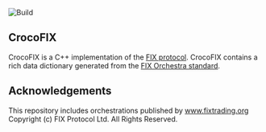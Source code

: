 ![Build](https://github.com/GaryHughes/crocofix/workflows/Build/badge.svg)

## CrocoFIX

CrocoFIX is a C++ implementation of the [FIX protocol](https://www.fixtrading.org/online-specification/). CrocoFIX contains a rich data dictionary generated from the [FIX Orchestra standard](https://www.fixtrading.org/standards/fix-orchestra/). 




## Acknowledgements

This repository includes orchestrations published by www.fixtrading.org Copyright (c) FIX Protocol Ltd. All Rights Reserved.